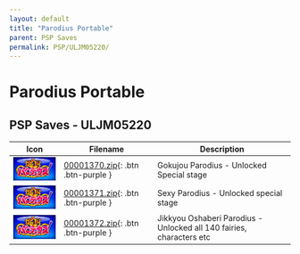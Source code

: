 ```yaml
---
layout: default
title: "Parodius Portable"
parent: PSP Saves
permalink: PSP/ULJM05220/
---
```

# Parodius Portable

## PSP Saves - ULJM05220

| Icon | Filename | Description |
|------|----------|-------------|
| ![Parodius Portable](ICON0.PNG) | [00001370.zip](00001370.zip){: .btn .btn-purple } | Gokujou Parodius - Unlocked Special stage |
| ![Parodius Portable](ICON0.PNG) | [00001371.zip](00001371.zip){: .btn .btn-purple } | Sexy Parodius - Unlocked special stage |
| ![Parodius Portable](ICON0.PNG) | [00001372.zip](00001372.zip){: .btn .btn-purple } | Jikkyou Oshaberi Parodius - Unlocked all 140 fairies, characters etc |

